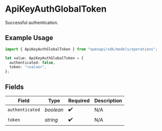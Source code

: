 # ApiKeyAuthGlobalToken

Successful authentication.

## Example Usage

```typescript
import { ApiKeyAuthGlobalToken } from "openapi/sdk/models/operations";

let value: ApiKeyAuthGlobalToken = {
  authenticated: false,
  token: "<value>",
};
```

## Fields

| Field              | Type               | Required           | Description        |
| ------------------ | ------------------ | ------------------ | ------------------ |
| `authenticated`    | *boolean*          | :heavy_check_mark: | N/A                |
| `token`            | *string*           | :heavy_check_mark: | N/A                |